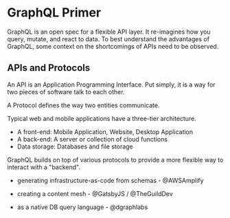 # GraphQL Primer

GraphQL is an open spec for a flexible API layer. It re-imagines how you query, mutate, and react to data. To best understand the advantages of GraphQL, some context on the shortcomings of APIs need to be observed.

## APIs and Protocols

An API is an Application Programming Interface. Put simply, it is a way for two pieces of software talk to each other.

A Protocol defines the way two entities communicate.

Typical web and mobile applications have a three-tier architecture.

- A front-end: Mobile Application, Website, Desktop Application
- A back-end: A server or collection of cloud functions
- Data storage: Databases and file storage

GraphQL builds on top of various protocols to provide a more flexible way to interact with a "backend".

- generating infrastructure-as-code from schemas -
  @AWSAmplify

- creating a content mesh -
  @GatsbyJS
  /
  @TheGuildDev

- as a native DB query language -
  @dgraphlabs
